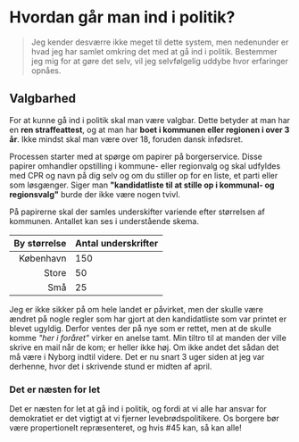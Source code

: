 # Hvordan går man ind i politik?

> Jeg kender desværre ikke meget til dette system, men nedenunder er hvad jeg har samlet omkring det med at gå ind i politik. Bestemmer jeg mig for at gøre det selv, vil jeg selvfølgelig uddybe hvor erfaringer opnåes.

## Valgbarhed

For at kunne gå ind i politik skal man være valgbar. Dette betyder at man har en **ren straffeattest**, og at man har **boet i kommunen eller regionen i over 3 år**. Ikke mindst skal man være over 18, foruden dansk infødsret. 

Processen starter med at spørge om papirer på borgerservice. Disse papirer omhandler opstilling i kommune- eller regionvalg og skal udfyldes med CPR og navn på dig selv og om du stiller op for en liste, et parti eller som løsgænger. Siger man **"kandidatliste til at stille op i kommunal- og regionsvalg"**  burde der ikke være nogen tvivl.

På papirerne skal der samles underskifter variende efter størrelsen af kommunen. Antallet kan ses i understående skema.

 By størrelse | Antal underskrifter
-:|-
 København |  150
 Store |  50
 Små |  25

Jeg er ikke sikker på om hele landet er påvirket, men der skulle være ændret på nogle regler som har gjort at den kandidatliste som var printet er blevet ugyldig. Derfor ventes der på nye som er rettet, men at de skulle komme *"her i foråret"* virker en anelse tamt. Min tiltro til at manden der ville skrive en mail når de kom; er heller ikke høj. Om ikke andet det sådan det må være i Nyborg indtil videre. Det er nu snart 3 uger siden at jeg var derhenne, hvor det i skrivende stund er midten af april.

### Det er næsten for let

Det er næsten for let at gå ind i politik, og fordi at vi alle har ansvar for demokratiet er det vigtigt at vi fjerner levebrødspolitikere. Os borgere bør være propertionelt repræsenteret, og hvis #45 kan, så kan alle!
